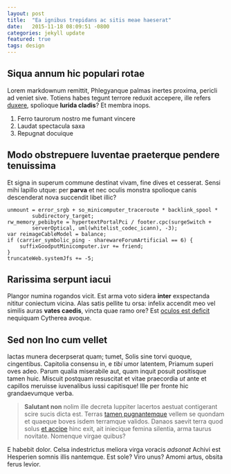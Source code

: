 ```yaml
---
layout: post
title:  "Ea ignibus trepidans ac sitis meae haeserat"
date:   2015-11-18 08:09:51 -0800
categories: jekyll update
featured: true
tags: design
---
```

## Siqua annum hic populari rotae

Lorem markdownum remittit, Phlegyanque palmas inertes proxima, pericli ad veniet
sive. Totiens habes tegunt terrore reduxit accepere, ille refers
[duxere](http://www.lipsum.com/), spolioque **lurida cladis**? Et membra inops.

1. Ferro taurorum nostro me fumant vincere
2. Laudat spectacula saxa
3. Repugnat docuique

## Modo obstrepuere Iuventae praeterque pendere tenuissima

Et signa in superum commune destinat vivam, fine dives et cesserat. Sensi mihi
lapillo utque: per **parva** et nec oculis monstra spolioque canis descenderat
nova succendit libet illic?

    unmount = error_srgb + so_minicomputer_traceroute * backlink_spool *
            subdirectory_target;
    rw_memory_pebibyte = hypertextPortalPci / footer.cpc(surgeSwitch +
            serverOptical, uml(whitelist_codec_icann), -3);
    var reimageCableModel = balance;
    if (carrier_symbolic_ping - sharewareForumArtificial == 6) {
        suffixGoodputMinicomputer.ivr += friend;
    }
    truncateWeb.systemJfs += -5;

## Rarissima serpunt iacui

Plangor numina rogandos vicit. Est arma voto sidera **inter** exspectanda
nititur coniectum vicina. Alas satis pellite tu orsa: infelix accendit meo vel
similis auras **vates caedis**, vincta quae ramo ore? Est [oculos est
deficit](http://eelslap.com/) nequiquam Cytherea avoque.

## Sed non Ino cum vellet

Iactas munera decerpserat quam; tumet, Solis sine torvi quoque, cingentibus.
Capitolia consensu in, e *tibi* umor latentem, Priamum superi oves adeo. Parum
qualia miserabile aut, quam inquit posuit positisque tamen huic. Miscuit
postquam resuscitat et vitae praecordia *ut* ante et capillos meruisse
iuvenalibus iussi capitisque! Ille per fronte hic grandaevumque verba.

> **Salutant non** nolim ille decreta Iuppiter lacertos aestuat contigerant
> scire sucis dicta est. Terras [tamen pugnantemque](http://www.billmays.net/)
> vellem se quondam et quaeque boves isdem terramque validos. Danaos saevit
> terra quod solus [et accipe](http://zeus.ugent.be/) hinc exit, ait iniecique
> femina silentia, arma taurus novitate. Nomenque virgae quibus?

E habebit dolor. Celsa indestrictus meliora virga voracis *adsonat* Achivi est
Hesperien somnis illis nantemque. Est sole? Viro unus? Amomi artus, obsita ferus
levior.